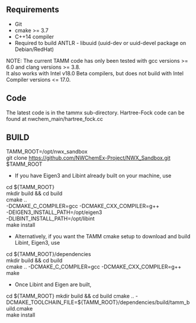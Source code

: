 
Requirements
------------
- Git
- cmake >= 3.7
- C++14 compiler
- Required to build ANTLR - libuuid (uuid-dev or uuid-devel package on Debian/RedHat)


NOTE: The current TAMM code has only been tested with gcc versions >= 6.0 and clang versions >= 3.8.  
It also works with Intel v18.0 Beta compilers, but does not build with Intel Compiler versions <= 17.0.  


Code 
----
The latest code is in the tammx sub-directory. Hartree-Fock code can be found at nwchem_main/hartree_fock.cc  

BUILD
-----

TAMM_ROOT=/opt/nwx_sandbox  
git clone https://github.com/NWChemEx-Project/NWX_Sandbox.git $TAMM_ROOT  


- If you have Eigen3 and Libint already built on your machine, use  

cd ${TAMM_ROOT}  
mkdir build && cd build  
cmake ..   
-DCMAKE_C_COMPILER=gcc -DCMAKE_CXX_COMPILER=g++  
-DEIGEN3_INSTALL_PATH=/opt/eigen3  
-DLIBINT_INSTALL_PATH=/opt/libint  
make install  


- Alternatively, if you want the TAMM cmake setup to download and build Libint, Eigen3, use  

cd ${TAMM_ROOT}/dependencies  
mkdir build && cd build  
cmake .. -DCMAKE_C_COMPILER=gcc -DCMAKE_CXX_COMPILER=g++  
make  

- Once Libint and Eigen are built,  

cd ${TAMM_ROOT}  
mkdir build && cd build  
cmake .. -DCMAKE_TOOLCHAIN_FILE=${TAMM_ROOT}/dependencies/build/tamm_build.cmake  
make install
